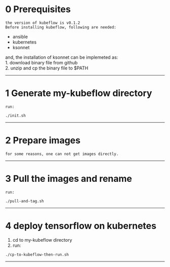 0 Prerequisites
===
	the version of kubeflow is v0.1.2
	Before installing kubeflow, following are needed:
* ansible
* kubernetes
* ksonnet 
<div>
and, the installation of ksonnet can be implemeted as:
</div>
<div>
1. download binary file from github
</div>
<div>
2. unzip and cp the binary file to $PATH
</div>

---
1 Generate my-kubeflow directory
===
	run:
```console
./init.sh
```

---
2 Prepare images
===
	for some reasons, one can not get images directly.

---
3 Pull the images and rename
===
	run:
```console
./pull-and-tag.sh
```

---
4 deploy tensorflow on kubernetes
===
1. cd to my-kubeflow directory
2. run:
```console
./cp-to-kubeflow-then-run.sh
```

---
